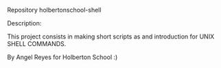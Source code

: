 Repository holbertonschool-shell

Description:

This project consists in making short scripts as and introduction for UNIX SHELL COMMANDS.

By Angel Reyes for Holberton School :) 
